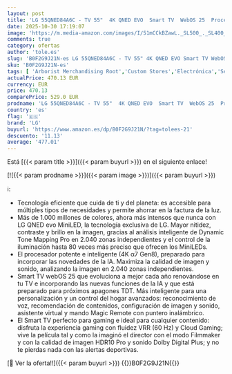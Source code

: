 ```yaml
---
layout: post
title: 'LG 55QNED84A6C - TV 55"  4K QNED EVO  Smart TV  WebOS 25  Procesador Potente e Inteligente  Super Upscaling  Dolby Dilgital Plus  Alexa/Google Assistant  Negro'
date: 2025-10-30 17:19:07
image: 'https://m.media-amazon.com/images/I/51mCCkBZawL._SL500_._SL400_.jpg'
comments: true
category: ofertas
author: 'tole.es'
slug: 'B0F2G9J21N-es LG 55QNED84A6C - TV 55" 4K QNED EVO Smart TV WebOS 25...'
sku: 'B0F2G9J21N-es'
tags: [ 'Arborist Merchandising Root','Custom Stores','Electrónica','Self Service','TV, vídeo y home cinema','Televisores','Xbox Anywhere - Selección de televisores','dd635ce1-b8f1-4920-b4b9-c00c26aa6274_0','dd635ce1-b8f1-4920-b4b9-c00c26aa6274_7001','lg','smart','tv','🇪🇸', ]
actualPrice: 470.13 EUR
currency: EUR
price: 470.13
comparePrice: 529.0 EUR
prodname: 'LG 55QNED84A6C - TV 55"  4K QNED EVO  Smart TV  WebOS 25  Procesador Potente e Inteligente  Super Upscaling  Dolby Dilgital Plus  Alexa/Google Assistant  Negro'
country: 'es'
flag: '🇪🇸'
brand: 'LG'
buyurl: 'https://www.amazon.es/dp/B0F2G9J21N/?tag=tolees-21'
descuento: '11.13'
average: '477.01'
---
```


Está [{{< param title >}}]({{< param buyurl >}}) en el siguiente enlace!

[![{{< param prodname >}}]({{< param image >}})]({{< param buyurl >}})

ℹ️:

- Tecnología eficiente que cuida de ti y del planeta: es accesible para múltiples tipos de necesidades y permite ahorrar en la factura de la luz.
- Más de 1.000 millones de colores, ahora más intensos que nunca con LG QNED evo MiniLED, la tecnología exclusiva de LG. Mayor nitidez, contraste y brillo en la imagen, gracias al análisis inteligente de Dynamic Tone Mapping Pro en 2.040 zonas independientes y el control de la iluminación hasta 80 veces más preciso que ofrecen los MiniLEDs.
- El procesador potente e inteligente (4K α7 Gen8), preparado para incorporar las novedades de la IA. Maximiza la calidad de imagen y sonido, analizando la imagen en 2.040 zonas independientes.
- Smart TV webOS 25 que evoluciona a mejor cada año renovándose en tu TV e incorporando las nuevas funciones de la IA y que está preparado para próximos apagones TDT. Más inteligente para una personalización y un control del hogar avanzados: reconocimiento de voz, recomendación de contenidos, configuración de imagen y sonido, asistente virtual y mando Magic Remote con puntero inalámbrico.
- El Smart TV perfecto para gaming e ideal para cualquier contenido: disfruta la experiencia gaming con fluidez VRR (60 Hz) y Cloud Gaming; vive la película tal y como la imaginó el director con el modo Filmmaker y con la calidad de imagen HDR10 Pro y sonido Dolby Digital Plus; y no te pierdas nada con las alertas deportivas.

[🛒 Ver la oferta!!]({{< param buyurl >}})
{{<world>}}B0F2G9J21N{{</world>}}
